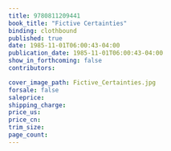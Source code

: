 ```yaml
---
title: 9780811209441
book_title: "Fictive Certainties"
binding: clothbound
published: true
date: 1985-11-01T06:00:43-04:00
publication_date: 1985-11-01T06:00:43-04:00
show_in_forthcoming: false
contributors:

cover_image_path: Fictive_Certainties.jpg
forsale: false
saleprice:
shipping_charge:
price_us:
price_cn:
trim_size:
page_count:
---
```


